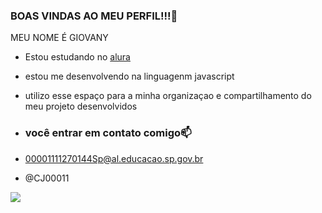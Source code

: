 ### BOAS VINDAS AO MEU PERFIL!!!🤎

MEU NOME É GIOVANY 

- Estou estudando no [alura](https://www.alura.com.br)
- estou me desenvolvendo na linguagenm javascript
- utilizo esse espaço para a minha organizaçao e compartilhamento do meu projeto desenvolvidos

- ### você entrar em contato comigo📫

- 00001111270144Sp@al.educacao.sp.gov.br
  
- @CJ00011

![](https://media1.tenor.com/m/tFpWz9SmQP8AAAAC/yami-black-clover.gif)
